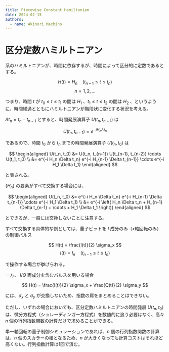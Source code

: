 ```yaml
---
title: Piecewise Constant Hamiltonian
date: 2024-02-15
authors:
  - name: Akinori Machino
---
```


# 区分定数ハミルトニアン

系のハミルトニアンが、時間に依存するが、時間によって区分的に定数であるとする。

$$
H(t) = H_n \quad (t_{n-1} \le t \le t_{n})
$$
$$
n = 1, 2, \dots
$$

つまり、時間 $t$ が $t_0 \le t \le t_1$ の間は $H_1$ 、$t_1 \le t \le t_2$ の間は $H_2$ 、というように、時間経過とともにハミルトニアンが階段状に変化する状況を考える。

$\Delta t_n = t_n - t_{n-1}$ とすると、時間発展演算子 $U(t_n, t_{n-1})$ は

$$
U(t_n, t_{n-1}) = e^{-i H_n \Delta t_n}
$$

であるので、時間 $t_0$ から $t_n$ までの時間発展演算子 $U(t_n, t_0)$ は

$$
\begin{aligned}
U(t_n, t_0) &= U(t_n, t_{n-1}) U(t_{n-1}, t_{n-2}) \cdots U(t_1, t_0)
\\
&= e^{-i H_n \Delta t_n} e^{-i H_{n-1} \Delta t_{n-1}} \cdots e^{-i H_1 \Delta t_1}
\end{aligned}
$$

と表される。

$\{H_n\}$ の要素がすべて交換する場合には、

$$
\begin{aligned}
U(t_n, t_0) &= e^{-i H_n \Delta t_n} e^{-i H_{n-1} \Delta t_{n-1}} \cdots e^{-i H_1 \Delta t_1}
\\
&= e^{-i \left( H_n \Delta t_n + H_{n-1} \Delta t_{n-1} + \cdots + H_1 \Delta t_1 \right)}
\end{aligned}
$$

とできるが、一般には交換しないことに注意する。

すべて交換する具体的な例としては、量子ビットを $I$ 成分のみ（$x$軸回転のみ）の制御パルス

$$
H(t) = \frac{I(t)}{2} \sigma_x
$$
$$
I(t) = I_n \quad (t_{n-1} \le t \le t_{n})
$$

で操作する場合が挙げられる。

一方、 $I/Q$ 両成分を含むパルスを用いる場合

$$
H(t) = \frac{I(t)}{2} \sigma_x + \frac{Q(t)}{2} \sigma_y
$$

には、$\sigma_x$ と $\sigma_y$ が交換しないため、指数の肩をまとめることはできない。

ただし、いずれの場合においても、区分定数ハミルトニアンの時間発展 $U(t_n, t_0)$ は、微分方程式（シュレーディンガー方程式）を数値的に追う必要はなく、高々 $n$ 個の行列指数関数の計算だけで求めることができる。

単一軸回転の量子制御シミュレーションであれば、$n$ 個の行列指数関数の計算は、$n$ 個のスカラーの積となるため、$n$ が大きくなっても計算コストはそれほど高くない。行列指数計算は1回で済む。